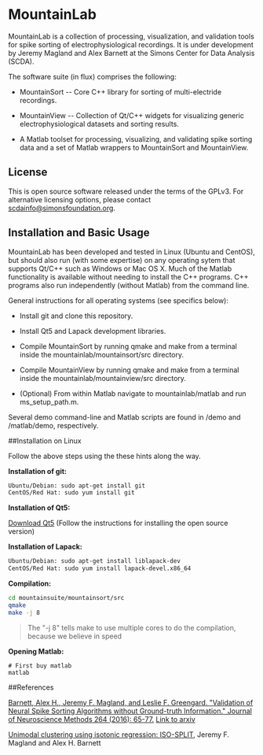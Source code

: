 # MountainLab
MountainLab is a collection of processing, visualization, and validation tools for spike sorting of electrophysiological recordings. It is under development by Jeremy Magland and Alex Barnett at the Simons Center for Data Analysis (SCDA).

The software suite (in flux) comprises the following:

* MountainSort -- Core C++ library for sorting of multi-electride recordings.

* MountainView -- Collection of Qt/C++ widgets for visualizing generic electrophysiological datasets and sorting results.

* A Matlab toolset for processing, visualizing, and validating spike sorting data and a set of Matlab wrappers to MountainSort and MountainView.

## License

This is open source software released under the terms of the GPLv3. For alternative licensing options, please contact scdainfo@simonsfoundation.org.

## Installation and Basic Usage

MountainLab has been developed and tested in Linux (Ubuntu and CentOS), but should also run (with some expertise) on any operating sytem that supports Qt/C++ such as Windows or Mac OS X. Much of the Matlab functionality is available without needing to install the C++ programs. C++ programs also run independently (without Matlab) from the command line.

General instructions for all operating systems (see specifics below):

* Install git and clone this repository.

* Install Qt5 and Lapack development libraries.

* Compile MountainSort by running qmake and make from a terminal inside the mountainlab/mountainsort/src directory.

* Compile MountainView by running qmake and make from a terminal inside the mountainlab/mountainview/src directory.

* (Optional) From within Matlab navigate to mountainlab/matlab and run ms_setup_path.m.

Several demo command-line and Matlab scripts are found in /demo and /matlab/demo, respectively.

##Installation on Linux

Follow the above steps using the these hints along the way.

**Installation of git:**
```bash
Ubuntu/Debian: sudo apt-get install git
CentOS/Red Hat: sudo yum install git
```

**Installation of Qt5:**

[Download Qt5](https://www.qt.io/download-open-source/)
(Follow the instructions for installing the open source version)

**Installation of Lapack:**
```bash
Ubuntu/Debian: sudo apt-get install liblapack-dev
CentOS/Red Hat: sudo yum install lapack-devel.x86_64
```

**Compilation:**
```bash
cd mountainsuite/mountainsort/src
qmake
make -j 8
```
> The "-j 8" tells make to use multiple cores to do the compilation, because we believe in speed

**Opening Matlab:**
```
# First buy matlab
matlab
```

##References

[Barnett, Alex H., Jeremy F. Magland, and Leslie F. Greengard. "Validation of Neural Spike Sorting Algorithms without Ground-truth Information." Journal of Neuroscience Methods 264 (2016): 65-77.](http://www.ncbi.nlm.nih.gov/pubmed/26930629) [Link to arxiv](http://arxiv.org/abs/1508.06936)

[Unimodal clustering using isotonic regression: ISO-SPLIT](http://arxiv.org/abs/1508.04841), Jeremy F. Magland and Alex H. Barnett

